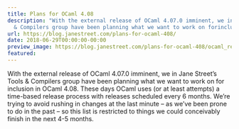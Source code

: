 ```yaml
---
title: Plans for OCaml 4.08
description: "With the external release of OCaml 4.07.0 imminent, we in Jane Street\u2019sTools
  & Compilers group have been planning what we want to work on forinclusion in..."
url: https://blog.janestreet.com/plans-for-ocaml-408/
date: 2018-06-29T00:00:00-00:00
preview_image: https://blog.janestreet.com/plans-for-ocaml-408/ocaml_release.jpg
featured:
---
```


<p>With the external release of OCaml 4.07.0 imminent, we in Jane Street&rsquo;s
Tools &amp; Compilers group have been planning what we want to work on for
inclusion in OCaml 4.08. These days OCaml uses (or at least attempts) a
time-based release process with releases scheduled every 6 months. We&rsquo;re
trying to avoid rushing in changes at the last minute &ndash; as we&rsquo;ve been
prone to do in the past &ndash; so this list is restricted to things we could
conceivably finish in the next 4-5 months.</p>


